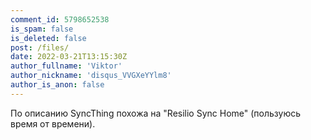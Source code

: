 ```yaml
---
comment_id: 5798652538
is_spam: false
is_deleted: false
post: /files/
date: 2022-03-21T13:15:30Z
author_fullname: 'Viktor'
author_nickname: 'disqus_VVGXeYYlm8'
author_is_anon: false
---
```


<p>По описанию SyncThing похожа на "Resilio Sync Home" (пользуюсь время от времени).</p>
